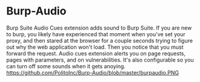 # Burp-Audio
Burp Suite Audio Cues extension adds sound to Burp Suite.  If you are new to burp, you likely have experienced that moment when you've set your proxy, and then stared at the browser for a couple seconds trying to figure out why the web application won't load.  Then you notice that you must forward the request.  Audio cues extension alerts you on page requests, pages with parameters, and on vulnerabilities.  It's also configurable so you can turn off some sounds when it gets anoying. 
<href>https://github.com/PolitoInc/Burp-Audio/blob/master/burpaudio.PNG</href>
